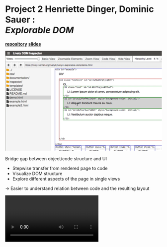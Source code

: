 # Project 2 Henriette Dinger, Dominic Sauer : <br>*Explorable DOM*

[**repository**](https://lively-kernel.org/lively4/lively4-explorable-dom/README.md) [**slides**](lively_dom_inspector.pdf)

![](screenshot.png)

Bridge gap between object/code structure and UI 
- Stepwise transfer from rendered page to code 
- Visualize DOM structure 
- Explore different aspects of the page in single views 

→ Easier to understand relation between code and the resulting layout


<video controls><source src="screencast.mp4" type="video/mp4"></video>